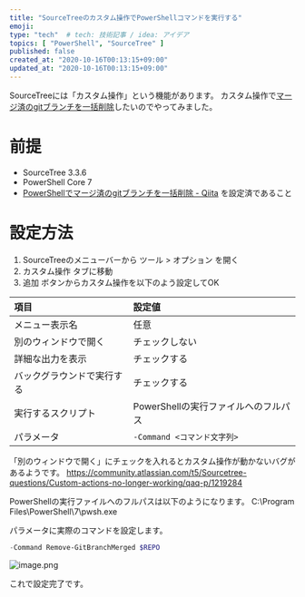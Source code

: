 ```yaml
---
title: "SourceTreeのカスタム操作でPowerShellコマンドを実行する"
emoji:
type: "tech"  # tech: 技術記事 / idea: アイデア
topics: [ "PowerShell", "SourceTree" ]
published: false
created_at: "2020-10-16T00:13:15+09:00"
updated_at: "2020-10-16T00:13:15+09:00"
---
```

SourceTreeには「カスタム操作」という機能があります。
カスタム操作で[マージ済のgitブランチを一括削除](https://qiita.com/tak458/items/2fdd08ecb368bc4afd0c)したいのでやってみました。

# 前提

* SourceTree 3.3.6
* PowerShell Core 7
* [PowerShellでマージ済のgitブランチを一括削除 \- Qiita](https://qiita.com/tak458/items/2fdd08ecb368bc4afd0c) を設定済であること

# 設定方法

1. SourceTreeのメニューバーから ツール > オプション を開く
2. カスタム操作 タブに移動
3. 追加 ボタンからカスタム操作を以下のよう設定してOK

| 項目 | 設定値 |
|:---|:---|
|メニュー表示名|任意|
|別のウィンドウで開く|チェックしない|
|詳細な出力を表示|チェックする|
|バックグラウンドで実行する|チェックする|
|実行するスクリプト|PowerShellの実行ファイルへのフルパス|
|パラメータ|`-Command <コマンド文字列>`|

「別のウィンドウで開く」にチェックを入れるとカスタム操作が動かないバグがあるようです。
https://community.atlassian.com/t5/Sourcetree-questions/Custom-actions-no-longer-working/qaq-p/1219284

PowerShellの実行ファイルへのフルパスは以下のようになります。
C:\Program Files\PowerShell\7\pwsh.exe

パラメータに実際のコマンドを設定します。

```powershell
-Command Remove-GitBranchMerged $REPO
```

![image.png](https://qiita-image-store.s3.ap-northeast-1.amazonaws.com/0/135280/a307f36b-2ba1-c5dd-1d9f-117b0da51903.png)

これで設定完了です。
